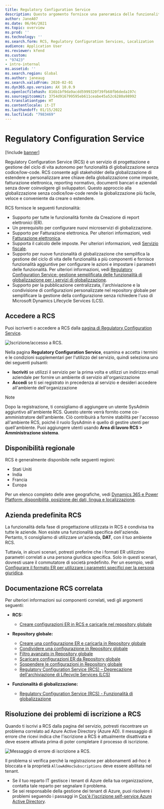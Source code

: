 ```yaml
---
title: Regulatory Configuration Service
description: Questo argomento fornisce una panoramica delle funzionalità di Regulatory Configuration Service (RCS) e spiega come accedere al servizio.
author: JaneA07
ms.date: 06/04/2021
ms.topic: overview
ms.prod: ''
ms.technology: ''
ms.search.form: RCS, Regulatory Configuration Services, Localization
audience: Application User
ms.reviewer: kfend
ms.custom:
- "97423"
- intro-internal
ms.assetid: ''
ms.search.region: Global
ms.author: janeaug
ms.search.validFrom: 2020-02-01
ms.dyn365.ops.version: AX 10.0.9
ms.openlocfilehash: 816b1bf9da9acdd5999320f39fb68fb6deda197c
ms.sourcegitcommit: 3754d916799595eb611ceabe45a52c6280a98992
ms.translationtype: HT
ms.contentlocale: it-IT
ms.lasthandoff: 01/15/2022
ms.locfileid: "7983469"
---
```

# <a name="regulatory-configuration-service"></a>Regulatory Configuration Service

[!include [banner](../includes/banner.md)]

Regulatory Configuration Service (RCS) è un servizio di progettazione e gestione del ciclo di vita autonomo per funzionalità di globalizzazione senza codice/low-code. RCS consente agli stakeholder della globalizzazione di estendere e personalizzare aree chiave della globalizzazione come imposte, fatturazione elettronica, reporting normativo, documenti bancari e aziendali senza dover coinvolgere gli sviluppatori. Questo approccio alla globalizzazione senza codice/low-code rende la globalizzazione più facile, veloce e conveniente da creare o estendere.

RCS fornisce le seguenti funzionalità:

- Supporto per tutte le funzionalità fornite da Creazione di report elettronici (ER).
- Un prerequisito per configurare nuovi microservizi di globalizzazione.
- Supporto per Fatturazione elettronica. Per ulteriori informazioni, vedi [Fatturazione elettronica](/dynamics365-release-plan/2021wave1/finance-operations/dynamics365-finance/electronic-invoicing-add-on-dynamics-365-ga).
- Supporta il calcolo delle imposte. Per ulteriori informazioni, vedi [Servizio fiscale](/dynamics365-release-plan/2021wave1/finance-operations/dynamics365-finance/tax-service-preview).
- Supporto per nuove funzionalità di globalizzazione che semplifica la gestione del ciclo di vita delle funzionalità a più componenti e fornisce funzionalità aggiuntive per configurare le azioni e impostare i parametri delle funzionalità. Per ulteriori informazioni, vedi [Regulatory Configuration Service: gestione semplificata delle funzionalità di globalizzazione per i servizi di globalizzazione](/dynamics365-release-plan/2021wave1/finance-operations/dynamics365-finance/regulatory-configuration-service-simplified-globalization-feature-management-globalization-services).
- Supporto per la pubblicazione centralizzata, l'archiviazione e la condivisione di configurazioni personalizzate nel repository globale per semplificare la gestione della configurazione senza richiedere l'uso di Microsoft Dynamics Lifecycle Services (LCS).

## <a name="access-rcs"></a>Accedere a RCS

Puoi iscriverti o accedere a RCS dalla [pagina di Regulatory Configuration Service](https://marketing.configure.global.dynamics.com/).

![Iscrizione/accesso a RCS.](media/202103_RCS%20Marketing%20page_updated_1.jpg)

Nella pagina **Regulatory Configuration Service**, esamina e accetta i termini e le condizioni supplementari per l'utilizzo del servizio, quindi seleziona uno dei seguenti pulsanti:

- **Iscriviti** se utilizzi il servizio per la prima volta e utilizzi un indirizzo email aziendale per fornire un ambiente di servizio all'organizzazione
- **Accedi** se ti sei registrato in precedenza al servizio e desideri accedere all'ambiente dell'organizzazione

> [!NOTE] 
> Dopo la registrazione, ti consigliamo di aggiungere un utente SysAdmin aggiuntivo all'ambiente RCS. Questo utente verrà fornito come co-amministratore dell'ambiente. Ciò contribuirà a fornire stabilità per l'accesso all'ambiente RCS, poiché il ruolo SysAdmin è quello di gestire utenti per quell'ambiente. Puoi aggiungere utenti usando **Area di lavoro RCS > Amministrazione sistema**.

## <a name="regional-availability"></a>Disponibilità regionale

RCS è generalmente disponibile nelle seguenti regioni:

- Stati Uniti
- India
- Francia
- Europa

Per un elenco completo delle aree geografiche, vedi [Dynamics 365 e Power Platform: disponibilità, posizione dei dati, lingua e localizzazione](https://aka.ms/dynamics_365_international_availability_deck).

## <a name="rcs-default-company"></a>Azienda predefinita RCS

La funzionalità della fase di progettazione utilizzata in RCS è condivisa tra tutte le aziende. Non esiste una funzionalità specifica dell'azienda. Pertanto, ti consigliamo di utilizzare un'azienda, **DAT**, con il tuo ambiente RCS.

Tuttavia, in alcuni scenari, potresti preferire che i formati ER utilizzino parametri correlati a una persona giuridica specifica. Solo in questi scenari, dovresti usare il commutatore di società predefinito. Per un esempio, vedi [Configurare il formato ER per utilizzare i parametri specifici per la persona giuridica](../../fin-ops-core/dev-itpro/analytics/er-app-specific-parameters-configure-format.md).

## <a name="related-rcs-documentation"></a>Documentazione RCS correlata

Per ulteriori informazioni sui componenti correlati, vedi gli argomenti seguenti:

- **RCS:**

    - [Creare configurazioni ER in RCS e caricarle nel repository globale](rcs-global-repo-upload.md)

- **Repository globale:**

    - [Creare una configurazione ER e caricarla in Repository globale](rcs-global-repo-upload.md)
    - [Condividere una configurazione in Repository globale](rcs-global-repo-share-configuration.md)
    - [Filtro avanzato in Repository globale](enhanced-filtering-global-repo.md)
    - [Scaricare configurazioni ER da Repository globale](../../fin-ops-core/dev-itpro/analytics/er-download-configurations-global-repo.md)
    - [Sospendere le configurazioni in Repository globale](discontinuing-configurations-rcs-global-repo.md)
    - [Regulatory Configuration Service (RCS) – Deprecazione dell'archiviazione di Lifecycle Services (LCS)](rcs-lcs-repo-dep-faq.md)

- **Funzionalità di globalizzazione:**

    - [Regulatory Configuration Service (RCS) - Funzionalità di globalizzazione](/dynamics365-release-plan/2021wave1/finance-operations/dynamics365-finance/regulatory-configuration-service-simplified-globalization-feature-management-globalization-services)


## <a name="troubleshooting-rcs-sign-up"></a>Risoluzione dei problemi di iscrizione a RCS

Quando ti iscrivi a RCS dalla pagina del servizio, potresti riscontrare un problema correlato ad Azure Active Directory (Azure AD). Il messaggio di errore che ricevi indica che l'iscrizione a RCS è attualmente disattivata e deve essere attivata prima di poter completare il processo di iscrizione.

![Messaggio di errore di iscrizione a RCS.](media/01_RCSSignUpError.jpg)

Il problema si verifica perché la registrazione per abbonamenti ad-hoc è bloccata e la proprietà `AllowAdHocSubscriptions` deve essere abilitata nel tenant. 

- Se il tuo reparto IT gestisce i tenant di Azure della tua organizzazione, contatta tale reparto per segnalare il problema.
- Se sei responsabile della gestione dei tenant di Azure, puoi risolvere i problemi seguendo i passaggi in [Cos'è l'iscrizione self-service Azure Active Directory](/azure/active-directory/enterprise-users/directory-self-service-signup#how-do-i-control-self-service-settings).
